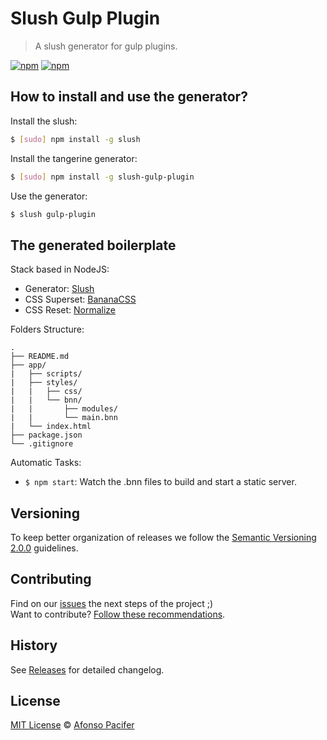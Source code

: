 # Slush Gulp Plugin

> A slush generator for gulp plugins.

[![npm](https://img.shields.io/npm/v/slush-gulp-plugin.svg)](https://www.npmjs.com/package/slush-gulp-plugin)
[![npm](https://img.shields.io/npm/dt/slush-gulp-plugin.svg)](https://www.npmjs.com/package/slush-gulp-plugin)

## How to install and use the generator?

Install the slush:

```sh
$ [sudo] npm install -g slush
```

Install the tangerine generator:

```sh
$ [sudo] npm install -g slush-gulp-plugin
```

Use the generator:

```sh
$ slush gulp-plugin
```







## The generated boilerplate

Stack based in NodeJS:

- Generator: [Slush](http://slushjs.github.io/#/)
- CSS Superset: [BananaCSS](https://github.com/bananacss/bananacss)
- CSS Reset: [Normalize](https://necolas.github.io/normalize.css/)

Folders Structure:

	.
	├── README.md
	├── app/
	|   ├── scripts/
	|   ├── styles/
	|   |   ├── css/
	|   |   └── bnn/
	|   |       ├── modules/
	|   |       └── main.bnn
	|   └── index.html
	├── package.json
	└── .gitignore

Automatic Tasks:

- `$ npm start`: Watch the .bnn files to build and start a static server.





## Versioning

To keep better organization of releases we follow the [Semantic Versioning 2.0.0](http://semver.org/) guidelines.

## Contributing

Find on our [issues](https://github.com/afonsopacifer/slush-gulp-plugin/issues/1) the next steps of the project ;)
<br>
Want to contribute? [Follow these recommendations](https://github.com/afonsopacifer/slush-gulp-plugin/blob/master/CONTRIBUTING.md).

## History

See [Releases](https://github.com/afonsopacifer/slush-gulp-plugin/releases) for detailed changelog.

## License

[MIT License](https://github.com/afonsopacifer/slush-gulp-plugin/blob/master/LICENSE.md) © [Afonso Pacifer](http://afonsopacifer.com/)
